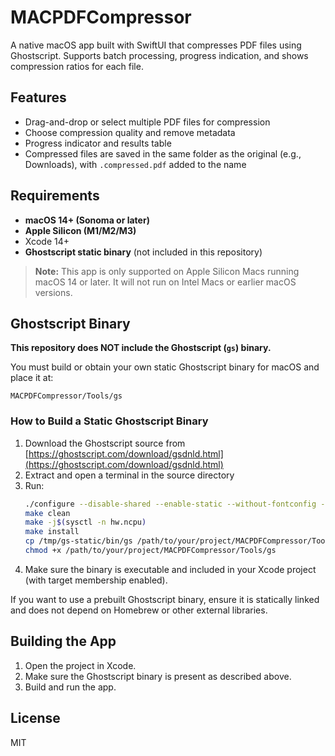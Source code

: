 # MACPDFCompressor

A native macOS app built with SwiftUI that compresses PDF files using Ghostscript. Supports batch processing, progress indication, and shows compression ratios for each file.

## Features
- Drag-and-drop or select multiple PDF files for compression
- Choose compression quality and remove metadata
- Progress indicator and results table
- Compressed files are saved in the same folder as the original (e.g., Downloads), with `.compressed.pdf` added to the name

## Requirements
- **macOS 14+ (Sonoma or later)**
- **Apple Silicon (M1/M2/M3)**
- Xcode 14+
- **Ghostscript static binary** (not included in this repository)

> **Note:** This app is only supported on Apple Silicon Macs running macOS 14 or later. It will not run on Intel Macs or earlier macOS versions.

## Ghostscript Binary
**This repository does NOT include the Ghostscript (`gs`) binary.**

You must build or obtain your own static Ghostscript binary for macOS and place it at:

```
MACPDFCompressor/Tools/gs
```

### How to Build a Static Ghostscript Binary
1. Download the Ghostscript source from [https://ghostscript.com/download/gsdnld.html](https://ghostscript.com/download/gsdnld.html)
2. Extract and open a terminal in the source directory
3. Run:
   ```sh
   ./configure --disable-shared --enable-static --without-fontconfig --without-freetype --without-libidn --prefix=/tmp/gs-static
   make clean
   make -j$(sysctl -n hw.ncpu)
   make install
   cp /tmp/gs-static/bin/gs /path/to/your/project/MACPDFCompressor/Tools/gs
   chmod +x /path/to/your/project/MACPDFCompressor/Tools/gs
   ```
4. Make sure the binary is executable and included in your Xcode project (with target membership enabled).

If you want to use a prebuilt Ghostscript binary, ensure it is statically linked and does not depend on Homebrew or other external libraries.

## Building the App
1. Open the project in Xcode.
2. Make sure the Ghostscript binary is present as described above.
3. Build and run the app.

## License
MIT 